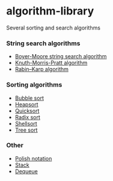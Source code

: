 # algorithm-library
Several sorting and search algorithms

### String search algorithms
* [Boyer-Moore string search algorithm](https://en.wikipedia.org/wiki/Boyer–Moore_string-search_algorithm)
* [Knuth-Morris-Pratt algorithm](https://en.wikipedia.org/wiki/Knuth%E2%80%93Morris%E2%80%93Pratt_algorithm)
* [Rabin–Karp algorithm](https://en.wikipedia.org/wiki/Rabin%E2%80%93Karp_algorithm)

### Sorting algorithms
* [Bubble sort](https://en.wikipedia.org/wiki/Bubble_sort)
* [Heapsort](https://en.wikipedia.org/wiki/Heapsort)
* [Quicksort](https://en.wikipedia.org/wiki/Quicksort)
* [Radix sort](https://en.wikipedia.org/wiki/Radix_sort)
* [Shellsort](https://en.wikipedia.org/wiki/Shellsort)
* [Tree sort](https://en.wikipedia.org/wiki/Tree_sort)

### Other
* [Polish notation](https://en.wikipedia.org/wiki/Polish_notation)
* [Stack](https://en.wikipedia.org/wiki/Stack_(abstract_data_type))
* [Dequeue](https://en.wikipedia.org/wiki/Queue_(abstract_data_type))
